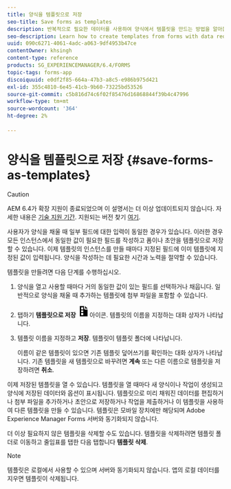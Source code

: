 ```yaml
---
title: 양식을 템플릿으로 저장
seo-title: Save forms as templates
description: 반복적으로 필요한 데이터를 사용하여 양식에서 템플릿을 만드는 방법을 알아봅니다.
seo-description: Learn how to create templates from forms with data required repeatedly.
uuid: 090c6271-4061-4adc-a063-9df4953b47ce
contentOwner: khsingh
content-type: reference
products: SG_EXPERIENCEMANAGER/6.4/FORMS
topic-tags: forms-app
discoiquuid: e0df2f85-664a-47b3-a8c5-e986b975d421
exl-id: 355c4810-6e45-41cb-9b60-73225bd53526
source-git-commit: c5b816d74c6f02f85476d16868844f39b4c47996
workflow-type: tm+mt
source-wordcount: '364'
ht-degree: 2%

---
```


# 양식을 템플릿으로 저장 {#save-forms-as-templates}

>[!CAUTION]
>
>AEM 6.4가 확장 지원이 종료되었으며 이 설명서는 더 이상 업데이트되지 않습니다. 자세한 내용은 [기술 지원 기간](https://helpx.adobe.com/kr/support/programs/eol-matrix.html). 지원되는 버전 찾기 [여기](https://experienceleague.adobe.com/docs/).

사용자가 양식을 채울 때 일부 필드에 대한 입력이 동일한 경우가 있습니다. 이러한 경우 모든 인스턴스에서 동일한 값이 필요한 필드를 작성하고 폼이나 초안을 템플릿으로 저장할 수 있습니다. 이제 템플릿의 인스턴스를 만들 때마다 지정된 필드에 이미 템플릿에 지정된 값이 입력됩니다. 양식을 작성하는 데 필요한 시간과 노력을 절약할 수 있습니다.

템플릿을 만들려면 다음 단계를 수행하십시오.

1. 양식을 열고 사용할 때마다 거의 동일한 값이 있는 필드를 선택하거나 채웁니다. 일반적으로 양식을 채울 때 추가하는 템플릿에 첨부 파일을 포함할 수 있습니다.
1. 탭하기 **템플릿으로 저장** ![save_as_template](assets/save_as_template.png)아이콘. 템플릿의 이름을 지정하는 대화 상자가 나타납니다.
1. 템플릿 이름을 지정하고 **저장**. 템플릿이 템플릿 폴더에 나타납니다.

   이름이 같은 템플릿이 있으면 기존 템플릿 덮어쓰기를 확인하는 대화 상자가 나타납니다. 기존 템플릿을 새 템플릿으로 바꾸려면 **계속** 또는 다른 이름으로 템플릿을 저장하려면 **취소**.

이제 저장된 템플릿을 열 수 있습니다. 템플릿을 열 때마다 새 양식이나 작업이 생성되고 양식에 저장된 데이터와 옵션이 표시됩니다. 템플릿으로 미리 채워진 데이터를 편집하거나 첨부 파일을 추가하거나 초안으로 저장하거나 작업을 제출하거나 이 템플릿을 사용하여 다른 템플릿을 만들 수 있습니다. 템플릿은 모바일 장치에만 해당되며 Adobe Experience Manager Forms 서버와 동기화되지 않습니다.

더 이상 필요하지 않은 템플릿을 삭제할 수도 있습니다. 템플릿을 삭제하려면 템플릿 폴더로 이동하고 줄임표를 탭한 다음 탭합니다 **템플릿 삭제**.

>[!NOTE]
>
>템플릿은 로컬에서 사용할 수 있으며 서버와 동기화되지 않습니다. 앱의 로컬 데이터를 지우면 템플릿이 삭제됩니다.
